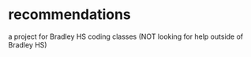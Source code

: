 # recommendations
a project for Bradley HS coding classes (NOT looking for help outside of Bradley HS)
